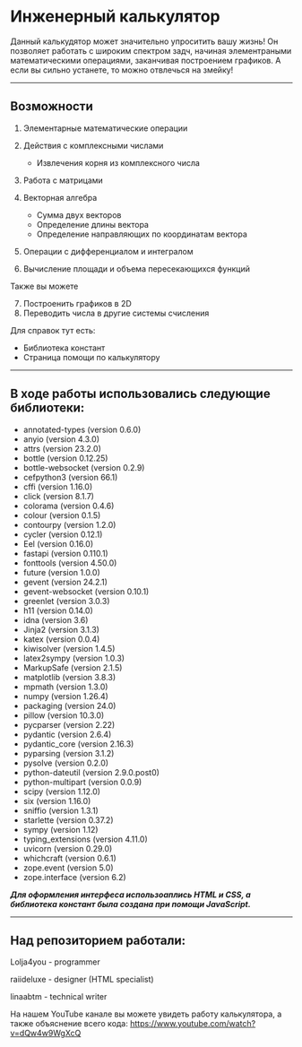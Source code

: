 # Инженерный калькулятор

Данный калькудятор может значительно упроситить вашу жизнь! Он позволяет работать с широким спектром задч, начиная элементраными математическими операциями, заканчивая построением графиков. А если вы сильно устанете, то можно отвлечься на змейку! 
***

## Возможности

1. Элементарные математические операции

2. Действия с комплексными числами
      - Извлечения корня из комплексного числа

3. Работа с матрицами
   
4. Векторная алгебра
      - Сумма двух векторов
      - Определение длины вектора
      - Определение направляющих по координатам вектора

5. Операции с дифференциалом и интегралом

6. Вычисление площади и объема пересекающихся функций

Также вы можете

7. Построенить графиков в 2D
8. Переводить числа в другие системы счисления

Для справок тут есть: 
+ Библиотека констант
+ Страница помощи по калькулятору
***

## В ходе работы использовались следующие библиотеки:
- annotated-types (version 0.6.0)
- anyio (version 4.3.0)
- attrs (version 23.2.0)
- bottle (version 0.12.25)
- bottle-websocket (version 0.2.9)
- cefpython3 (version 66.1)
- cffi (version 1.16.0)
- click (version 8.1.7)
- colorama (version 0.4.6)
- colour (version 0.1.5)
- сontourpy (version 1.2.0)
- cycler (version 0.12.1)
- Eel (version 0.16.0)
- fastapi (version 0.110.1)
- fonttools (version 4.50.0)
- future (version 1.0.0)
- gevent (version 24.2.1)
- gevent-websocket (version 0.10.1)
- greenlet (version 3.0.3)
- h11 (version 0.14.0)
- idna (version 3.6)
- Jinja2 (version 3.1.3)
- katex (version 0.0.4)
- kiwisolver (version 1.4.5)
- latex2sympy (version 1.0.3)
- MarkupSafe (version 2.1.5)
- matplotlib (version 3.8.3)
- mpmath (version 1.3.0)
- numpy (version 1.26.4)
- packaging (version 24.0)
- pillow (version 10.3.0)
- pycparser (version 2.22)
- pydantic (version 2.6.4)
- pydantic_core (version 2.16.3)
- pyparsing (version 3.1.2)
- pysolve (version 0.2.0)
- python-dateutil (version 2.9.0.post0)
- python-multipart (version 0.0.9)
- scipy (version 1.12.0)
- six (version 1.16.0)
- sniffio (version 1.3.1)
- starlette (version 0.37.2)
- sympy (version 1.12)
- typing_extensions (version 4.11.0)
- uvicorn (version 0.29.0)
- whichcraft (version 0.6.1)
- zope.event (version 5.0)
- zope.interface (version 6.2)

***Для оформления интерфеса использоаплись HTML и CSS, а библиотека констант была создана при помощи JavaScript.***<br>
***
## Над репозиторием работали:
Lolja4you - programmer

raiideluxe - designer (HTML specialist)

linaabtm - technical writer

На нашем YouTube канале вы можете увидеть работу калькулятора, а также объяснение всего кода: <https://www.youtube.com/watch?v=dQw4w9WgXcQ>
